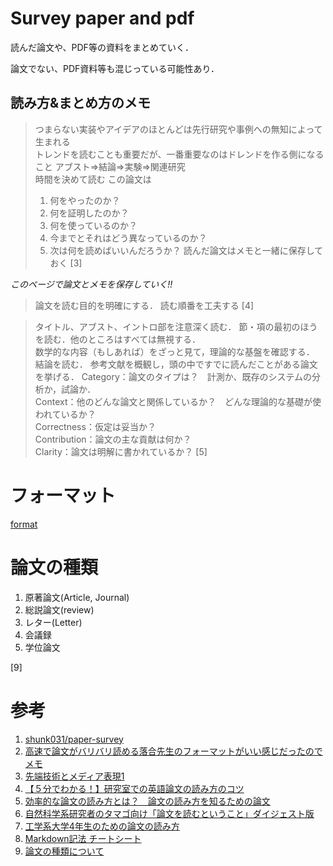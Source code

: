 # Survey paper and pdf
読んだ論文や、PDF等の資料をまとめていく．

論文でない、PDF資料等も混じっている可能性あり．
<!--
![代替テキスト](画像のURL)

>引用
-->
## 読み方&まとめ方のメモ


>つまらない実装やアイデアのほとんどは先行研究や事例への無知によって生まれる  
>トレンドを読むことも重要だが、一番重要なのはドレンドを作る側になること
 >アブスト=>結論=>実験=>関連研究  
 >時間を決めて読む
 >この論文は
 >1. 何をやったのか？
 >2. 何を証明したのか？
 >3. 何を使っているのか？
 >4. 今までとそれはどう異なっているのか？
 >5. 次は何を読めばいいんだろうか？
 >読んだ論文はメモと一緒に保存しておく  [3]  

 *このページで論文とメモを保存していく!!*  


 >論文を読む目的を明確にする．
 >読む順番を工夫する [4]


 >タイトル、アブスト、イントロ部を注意深く読む．
 >節・項の最初のほうを読む．他のところはすべては無視する．  
 >数学的な内容（もしあれば）をざっと見て，理論的な基盤を確認する．
 >結論を読む．
 >参考文献を概観し，頭の中ですでに読んだことがある論文を挙げる．
 >Category：論文のタイプは？　計測か、既存のシステムの分析か，試論か．  
 >Context：他のどんな論文と関係しているか？　どんな理論的な基礎が使われているか？  
 >Correctness：仮定は妥当か？  
 >Contribution：論文の主な貢献は何か？  
 >Clarity：論文は明解に書かれているか？ [5]

# フォーマット
[format](Paper-Survey/README.md)  

# 論文の種類  

1. 原著論文(Article, Journal)  
2. 総説論文(review)  
3. レター(Letter)  
4. 会議録  
5. 学位論文  

[9]
# 参考  
 1. [shunk031/paper-survey](https://github.com/shunk031/paper-survey)  
 2. [高速で論文がバリバリ読める落合先生のフォーマットがいい感じだったのでメモ](http://lafrenze.hatenablog.com/entry/2015/08/04/120205)  
 3. [先端技術とメディア表現1](https://www.slideshare.net/Ochyai/1-ftma15)  
 4. [【５分でわかる！】研究室での英語論文の読み方のコツ](https://rabotiku-sato.com/entry/2016/11/29/020928/)
 5. [効率的な論文の読み方とは？　論文の読み方を知るための論文](https://hikaru1122.hatenadiary.jp/entry/ronbun-no-yomikata)
 6. [自然科学系研究者のタマゴ向け「論文を読むということ」ダイジェスト版](http://www.chem.waseda.ac.jp/koide/20160108.pdf)  
 7. [工学系大学4年生のための論文の読み方](https://www.slideshare.net/ychtanaka/4-89034938)
 8. [Markdown記法 チートシート](https://qiita.com/Qiita/items/c686397e4a0f4f11683d)  
 9. [論文の種類について](https://www.lib.hokudai.ac.jp/uploads/2018/02/3-30_%E8%AB%96%E6%96%87%E3%81%AE%E7%A8%AE%E9%A1%9E%E3%81%AB%E3%81%A4%E3%81%84%E3%81%A6v1.0.pdf)  
